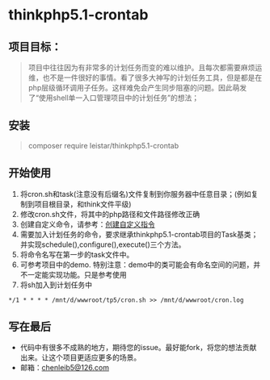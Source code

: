 # thinkphp5.1-crontab
## 项目目标：
> 项目中往往因为有非常多的计划任务而变的难以维护。且每次都需要麻烦运维，也不是一件很好的事情。看了很多大神写的计划任务工具，但是都是在php层级循环调用子任务。这样难免会产生同步阻塞的问题。因此萌发了“使用shell单一入口管理项目中的计划任务”的想法；
## 安装
> composer require leistar/thinkphp5.1-crontab
## 开始使用
1. 将cron.sh和task(注意没有后缀名)文件复制到你服务器中任意目录；(例如复制到项目根目录，和think文件平级)
2. 修改cron.sh文件，将其中的php路径和文件路径修改正确
3. 创建自定义命令，请参考：[创建自定义指令](https://www.kancloud.cn/manual/thinkphp5_1/354146/ "创建自定义指令")
4. 需要加入计划任务的命令，要求继承thinkphp5.1-crontab项目的Task基类；并实现schedule(),configure(),execute()三个方法。
5. 将命令名写在第一步的task文件中。
6. 可参考项目中的demo. 特别注意：demo中的类可能会有命名空间的问题，并不一定能实现功能。只是参考使用
7. 将sh加入到计划任务中
```
*/1 * * * * /mnt/d/wwwroot/tp5/cron.sh >> /mnt/d/wwwroot/cron.log
```
## 写在最后
- 代码中有很多不成熟的地方，期待您的issue。最好能fork，将您的想法贡献出来。让这个项目更适应更多的场景。
- 邮箱：chenleib5@126.com